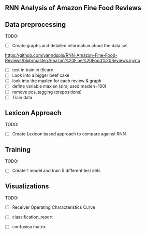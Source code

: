 ## RNN Analysis of Amazon Fine Food Reviews

## Data preprocessing
TODO:
- [ ] Create graphs and detailed information about the data set

https://github.com/yanndupis/RNN-Amazon-Fine-Food-Reviews/blob/master/Amazon%20Fine%20Food%20Reviews.ipynb

- [ ] test in train in tflearn
- [ ] Look into a bigger beef cake
- [ ] look into the maxlen for each review & graph
- [ ] define variable maxlen (siraj used maxlen=100)
- [ ] remove pos_tagging (prepositions)
- [ ] Train data

## Lexicon Approach
TODO:
- [ ] Create Lexicon based approach to compare against RNN

## Training
TODO:
- [ ] Create 1 model and train 5 different test sets 

## Visualizations
TODO:
- [ ] Receiver Operating Characteristics Curve
- [ ] classification_report 
- [ ] confusion matrix

